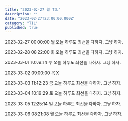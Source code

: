 ```yaml
---
title: "2023-02-27 월 TIL"
description: ""
date: "2023-02-27T23:00:00.000Z"
category: "TIL"
published: true
---
```


2023-02-27 00:00:00 월
오늘 하루도 최선을 다하자. 그냥 하자.

2023-02-28 08:22:00 화
오늘 하루도 최선을 다하자. 그냥 하자.

2023-03-01 10:09:14 수
오늘 하루도 최선을 다하자. 그냥 하자.

2023-03-02 09:00:00 목
X

2023-03-03 11:42:23 금
오늘 하루도 최선을 다하자. 그냥 하자.

2023-03-04 10:19:29 토
오늘 하루도 최선을 다하자. 그냥 하자.

2023-03-05 12:25:14 일
오늘 하루도 최선을 다하자. 그냥 하자.

2023-03-06 08:21:08 월
오늘 하루도 최선을 다하자. 그냥 하자.
